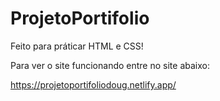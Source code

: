 # ProjetoPortifolio

Feito para práticar HTML e CSS!

Para ver o site funcionando entre no site abaixo:

https://projetoportifoliodoug.netlify.app/
